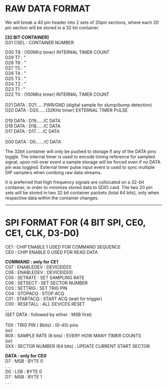 # RAW DATA FORMAT<br>
We will break a 40 pin header into 2 sets of 20pin sections, where each 20 pin section will be stored in a 32 bit container.

**[32 BIT CONTAINER]**<br>
D31  CSEL : CONTAINER NUMBER

D30  T8 : (100Mhz timer)  INTERNAL TIMER COUNT<br>
D29  T7 : " <br>
D28  T6 : " <br>
D27  T5 : " <br>
D26  T4 : " <br>
D25  T3 : " <br>
D24  T2 : " <br>
D23  T1 : " <br>
D22  T0 : (100Mhz timer)  INTERNAL TIMER COUNT<br>
<br>
D21  DATA : D21......PWR/GND (digital sample for slump/bump detection)<br>
D20  DATA : D20......(32KHz timer)   EXTERNAL TIMER PULSE<br>
<br>
D19  DATA : D19......IC DATA<br>
D18  DATA : D18......IC DATA<br>
D17  DATA : D17......IC DATA<br>
. . .<br>
D00  DATA : D0.......IC DATA<br>


The 32bit container will only be pushed to storage if any of the DATA pins toggle. The internal timer is used to encode timing reference for sampled signal, upon roll-over event a sample storage will be forced even if no DATA pin was toggled. External timer pulse input event is used to sync multiple DIP samplers when combing raw data streams.<br>

It is preferred that high frequency signals are collocated on a 32-bit container, in order to minimize stored data to SDIO card. The two 20 pin sets will be stored in two 32 bit container packets (total 64 bits), only when respective data within the container changes.<br>

-----------------------------------------------------------------------------------

# SPI FORMAT FOR (4 BIT SPI, CE0, CE1, CLK, D3-D0)<br>
CE1  : CHIP ENABLE 1 USED FOR COMMAND SEQUENCE<br>
CE0  : CHIP ENABLE 0 USED FOR READ DATA<br>

**COMMAND : only for CE1**<br>
C07  : ENABLEDEV : DEVICEID[1]<br>
C06  : ENABLEDEV : DEVICEID[0]<br>
C05  : SETRATE   : SET SAMPLING RATE<br>
C06  : SETSECT	 : SET SECTOR NUMBER<br>
C03  : SETTRIG	 : SET TRIG PIN<br>
C04  : STOPACQ	 : STOP ACQ<br>
C01  : STARTACQ	 : START ACQ (wait for trigger)<br>
C00  : RESETALL  : ALL DEVICES RESET<br>
. . .<br>
(SET DATA : followed by either : MSB first)<br>
<br>
T0X  : TRIG PIN ( 8bits) : (0-40) pins<br>
(or)<br>
R0X  : SAMPLE RATE (8 bits) : EVERY HOW MANY TIMER COUNTS<br>
(or)<br>
SXX  : SECTOR NUMBER (64 bits) : UPDATE CURRENT START SECTOR<br>


**DATA : only for CE0**<br>
D7   : MSB  : BYTE 0<br>
. . .<br>
D0   : LSB  : BYTE 0<br>
D7   : MSB  : BYTE 1<br>
. . .<br>



